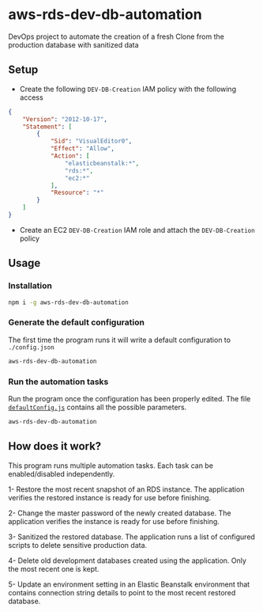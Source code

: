 # aws-rds-dev-db-automation
DevOps project to automate the creation of a fresh Clone from the production database with sanitized data   

## Setup  

- Create the following `DEV-DB-Creation` IAM policy with the following access  

```json
{
    "Version": "2012-10-17",
    "Statement": [
        {
            "Sid": "VisualEditor0",
            "Effect": "Allow",
            "Action": [
                "elasticbeanstalk:*",
                "rds:*",
                "ec2:*"
            ],
            "Resource": "*"
        }
    ]
}
```

- Create an EC2 `DEV-DB-Creation` IAM role and attach the `DEV-DB-Creation` policy  

## Usage  

### Installation  

```bash
npm i -g aws-rds-dev-db-automation
```

### Generate the default configuration  

The first time the program runs it will write a default configuration to `./config.json`  

```bash
aws-rds-dev-db-automation
```

### Run the automation tasks  

Run the program once the configuration has been properly edited. The file [`defaultConfig.js`](lib/defaultConfig.js) contains all the possible parameters.  

```bash
aws-rds-dev-db-automation
```

## How does it work?  

This program runs multiple automation tasks. Each task can be enabled/disabled independently.  

1- Restore the most recent snapshot of an RDS instance. The application verifies the restored instance is ready for use before finishing.  

2- Change the master password of the newly created database. The application verifies the instance is ready for use before finishing.  

3- Sanitized the restored database. The application runs a list of configured scripts to delete sensitive production data.  

4- Delete old development databases created using the application. Only the most recent one is kept.  

5- Update an environment setting in an Elastic Beanstalk environment that contains connection string details to point to the most recent restored database.  

